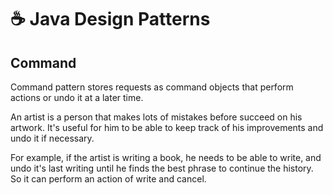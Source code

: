 # ☕ Java Design Patterns

## Command

Command pattern stores requests as command objects that perform actions or undo it at a later time.

An artist is a person that makes lots of mistakes before succeed on his artwork. It's useful for him to be able to keep track of his improvements and undo it if necessary.

For example, if the artist is writing a book, he needs to be able to write, and undo it's last writing until he finds the best phrase to continue the history. So it can perform an action of write and cancel.

